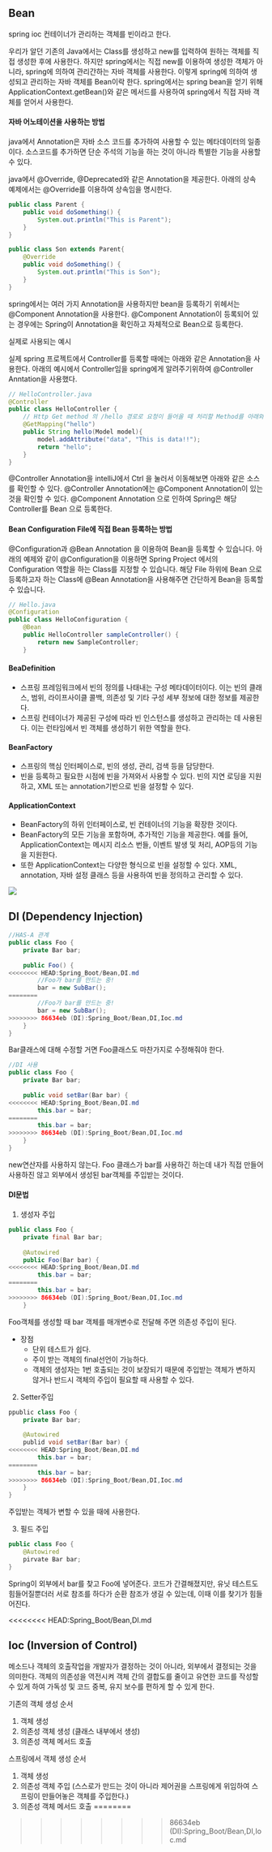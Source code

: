 ## Bean

spring ioc 컨테이너가 관리하는 객체를 빈이라고 한다.

우리가 알던 기존의 Java에서는 Class를 생성하고 new를 입력하여 원하는 객체를 직접 생성한 후에 사용한다.
하지만 spring에서는 직접 new를 이용하여 생성한 객체가 아니라, spring에 의하여 관리간하는 자바 객체를 사용한다.
이렇게 spring에 의하여 생성되고 관리하는 자바 객체를 Bean이락 한다.
spring에서는 spring bean을 얻기 위해 ApplicationContext.getBean()와 같은 메서드를 사용하여 spring에서 직접 자바 객체를 얻어서 사용한다.


#### 자바 어노테이션을 사용하는 방법

java에서 Annotation은 자바 소스 코드를 추가하여 사용할 수 있는 메타데이터의 일종이다. 소스코드를 추가하면 단순 주석의 기능을 하는 것이 아니라 특별한 기능을 사용할 수 있다.

java에서 @Override, @Deprecated와 같은 Annotation을 제공한다. 아래의 상속 예제에서는 @Override를 이용하여 상속임을 명시한다.

```java
public class Parent { 
    public void doSomething() { 
        System.out.println("This is Parent"); 
    } 
} 

public class Son extends Parent{ 
    @Override 
    public void doSomething() { 
        System.out.println("This is Son"); 
    } 
}
```

spring에서는 여러 가지 Annotation을 사용하지만 bean을 등록하기 위헤서는 @Component Annotation을 사용한다.
@Component Annotation이 등록되어 있는 경우에는 Spring이 Annotation을 확인하고 자체적으로 Bean으로 등록한다.

실제로 사용되는 예시

실제 spring 프로젝트에서 Controller를 등록할 때에는 아래와 같은 Annotation을 사용한다.
아래의 예시에서 Controller임을 spring에게 알려주기위하여 @Controller Anntation을 사용했다.

```java
// HelloController.java
@Controller
public class HelloController {
    // Http Get method 의 /hello 경로로 요청이 들어올 때 처리할 Method를 아래와 같이 @GetMapping Annotation을 사용하여 Mapping을 사용할 수 있습니다.
    @GetMapping("hello")
    public String hello(Model model){
        model.addAttribute("data", "This is data!!");
        return "hello";
    }
}
```

@Controller Annotation을 intelliJ에서 Ctrl 을 눌러서 이동해보면 아래와 같은 소스를 확인할 수 있다.
 @Controller Annotation에는 @Component Annotation이 있는 것을 확인할 수 있다. 
 @Component Annotation 으로 인하여 Spring은 해당 Controller를 Bean 으로 등록한다.

#### Bean Configuration File에 직접 Bean 등록하는 방법

@Configuration과 @Bean Annotation 을 이용하여 Bean을 등록할 수 있습니다. 아래의 예제와 같이 @Configuration을 이용하면 Spring Project 에서의 Configuration 역할을 하는 Class를 지정할 수 있습니다. 
해당 File 하위에 Bean 으로 등록하고자 하는 Class에 @Bean Annotation을 사용해주면 간단하게 Bean을 등록할 수 있습니다.

```java
// Hello.java
@Configuration
public class HelloConfiguration {
    @Bean
    public HelloController sampleController() {
        return new SampleController;
    }

```

####  BeaDefinition

- 스프링 프레임워크에서 빈의 정의를 나태내는 구성 메타데이터이다.
이는 빈의 클래스, 범위, 라이프사이클 콜백, 의존성 및 기타 구성 세부 정보에 대한 정보를 제공한다.
- 스프링 컨테이너가 제공된 구성에 따라 빈 인스턴스를 생성하고 관리하는 데 사용된다.
이는 런타임에서 빈 객체를 생성하기 위한 역할을 한다.

#### BeanFactory

- 스프링의 핵심 인터페이스로, 빈의 생성, 관리, 검색 등을 담당한다.
- 빈을 등록하고 필요한 시점에 빈을 가져와서 사용할 수 있다.
빈의 지연 로딩을 지원하고, XML 또는 annotation기반으로 빈을 설정할 수 있다.

#### ApplicationContext

- BeanFactory의 하위 인터페이스로, 빈 컨테이너의 기능을 확장한 것이다.
- BeanFactory의 모든 기능을 포함하며, 추가적인 기능을 제공한다.
예를 들어, ApplicationContext는 메시지 리소스 번들, 이벤트 발생 및 처리, AOP등의 기능을 지원한다.
- 또한 ApplicationContext는 다양한 형식으로 빈을 설정할 수 있다.
XML, annotation, 자바 설정 클래스 등을 사용하여 빈을 정의하고 관리할 수 있다.

![](https://img1.daumcdn.net/thumb/R1280x0/?scode=mtistory2&fname=https%3A%2F%2Fblog.kakaocdn.net%2Fdn%2FbZpzTN%2FbtsziPkuE67%2FlKTz2xI7NDkkVW8UHYZui0%2Fimg.png)

## DI (Dependency Injection)

```java
//HAS-A 관계
public class Foo {
    private Bar bar;
    
    public Foo() {
<<<<<<<< HEAD:Spring_Boot/Bean,DI.md
        //Foo가 bar를 만드는 중!
        bar = new SubBar();
========
    	//Foo가 bar를 만드는 중!
    	bar = new SubBar();
>>>>>>>> 86634eb (DI):Spring_Boot/Bean,DI,Ioc.md
    }
}
```
Bar클래스에 대해 수정할 거면 Foo클래스도 마찬가지로 수정해줘야 한다.

```java
//DI 사용
public class Foo {
    private Bar bar;
    
    public void setBar(Bar bar) {
<<<<<<<< HEAD:Spring_Boot/Bean,DI.md
        this.bar = bar;
========
    	this.bar = bar;
>>>>>>>> 86634eb (DI):Spring_Boot/Bean,DI,Ioc.md
    }
}
```

new연산자를 사용하지 않는다.
Foo 클래스가 bar를 사용하긴 하는데 내가 직접 만들어 사용하진 않고 외부에서 생성된 bar객체를 주입받는 것이다.

#### DI문법

1. 생성자 주입

```java
public class Foo {
    private final Bar bar;
    
    @Autowired
    public Foo(Bar bar) {
<<<<<<<< HEAD:Spring_Boot/Bean,DI.md
        this.bar = bar;
========
    	this.bar = bar;
>>>>>>>> 86634eb (DI):Spring_Boot/Bean,DI,Ioc.md
    }
```
 Foo객체를 생성할 때 bar 객체를 매개변수로 전달해 주면 의존성 주입이 된다.

- 장점
    - 단위 테스트가 쉽다.
    - 주이 받는 객체의 final선언이 가능하다.
    - 객체의 생성자는 1번 호출되는 것이 보장되기 때문에 주입받는 객체가 변하지 않거나 반드시 객체의 주입이 필요할 때 사용할 수 있다.

2. Setter주입

```java
ppublic class Foo {
    private Bar bar;
    
    @Autowired
    publid void setBar(Bar bar) {
<<<<<<<< HEAD:Spring_Boot/Bean,DI.md
        this.bar = bar;
========
    	this.bar = bar;
>>>>>>>> 86634eb (DI):Spring_Boot/Bean,DI,Ioc.md
    }
}
```
주입받는 객체가 변할 수 있을 때에 사용한다.

3. 필드 주입

```java
public class Foo {
    @Autowired
    pirvate Bar bar;
}
```
Spring이 외부에서 bar를 찾고 Foo에 넣어준다.
코드가 간결해졌지만, 유닛 테스트도 힘들어질뿐더러 서로 참조를 하다가 순환 참조가 생길 수 있는데, 이때 이를 찾기가 힘들어진다.

<<<<<<<< HEAD:Spring_Boot/Bean,DI.md
## Ioc (Inversion of Control)

메소드나 객체의 호출작업을 개발자가 결정하는 것이 아니라, 외부에서 결정되는 것을 의미한다.
객체의 의존성을 역전시켜 객체 간의 결합도를 줄이고 유연한 코드를 작성할 수 있게 하여 가독성 및 코드 중복, 유지 보수를 편하게 할 수 있게 한다.

기존의 객체 생성 순서

1. 객체 생성
2. 의존성 객체 생성
    (클래스 내부에서 생성)
3. 의존성 객체 메서드 호출

스프링에서 객체 생성 순서

1. 객체 생성
2. 의존성 객체 주입
(스스로가 만드는 것이 아니라 제어권을 스프링에게 위임하여 스프링이 만들어놓은 객체를 주입한다.)
3. 의존성 객체 메서드 호출
========
>>>>>>>> 86634eb (DI):Spring_Boot/Bean,DI,Ioc.md
